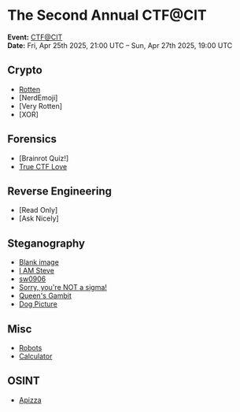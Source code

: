 # The Second Annual CTF@CIT
**Event:** [CTF@CIT](https://ctf.cyber-cit.club/)  
**Date:** Fri, Apr 25th 2025, 21:00 UTC – Sun, Apr 27th 2025, 19:00 UTC

## Crypto
- [Rotten](crypto/rotten.ipynb)
- [NerdEmoji]
- [Very Rotten]
- [XOR]
  
## Forensics
- [Brainrot Quiz!]
- [True CTF Love](forensics/true.ipynb)

## Reverse Engineering
- [Read Only]
- [Ask Nicely]

## Steganography
- [Blank image](Steganography/blank.ipynb)
- [I AM Steve](Steganography/steve.ipynb)
- [sw0906](Steganography/sw0906.ipynb)
- [Sorry, you're NOT a sigma!](Steganography/sorry.ipynb)
- [Queen's Gambit](Steganography/queen.ipynb)
- [Dog Picture](Steganography/dog.ipynb)
  
## Misc
- [Robots](misc/robots.ipynb)
- [Calculator](misc/calc.ipynb)

## OSINT
- [Apizza](osint/apizza.ipynb)
